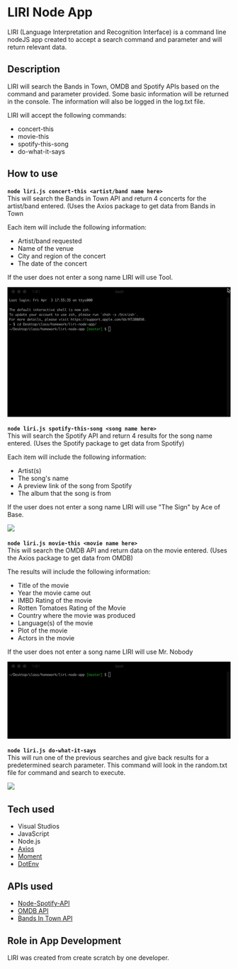 # LIRI Node App 

LIRI (Language Interpretation and Recognition Interface) is a command line nodeJS app created to accept a search command and parameter and will return relevant data.

## Description

LIRI will search the Bands in Town, OMDB and Spotify APIs based on the command and parameter provided. Some basic information will be returned in the console. The information will also be logged in the log.txt file.

LIRI will accept the following commands:
* concert-this
* movie-this
* spotify-this-song
* do-what-it-says

## How to use

**`node liri.js concert-this <artist/band name here>`**  
This will search the Bands in Town API and return 4 concerts for the artist/band entered. (Uses the Axios package to get data from Bands in Town

Each item will include the following information:
* Artist/band requested
* Name of the venue
* City and region of the concert
* The date of the concert

If the user does not enter a song name LIRI will use Tool.

![](gif/concert-this.gif)

**`node liri.js spotify-this-song <song name here>`**  
This will search the Spotify API and return 4 results for the song name entered. (Uses the Spotify package to get data from Spotify)

Each item will include the following information: 
* Artist(s)
* The song's name
* A preview link of the song from Spotify
* The album that the song is from

If the user does not enter a song name LIRI will use "The Sign" by Ace of Base.

![](gif/spotify-this-song-this.gif)

**`node liri.js movie-this <movie name here>`**  
This will search the OMDB API and return data on the movie entered. (Uses the Axios package to get data from OMDB)

The results will include the following information:
* Title of the movie
* Year the movie came out
* IMBD Rating of the movie
* Rotten Tomatoes Rating of the Movie
* Country where the movie was produced
* Language(s) of the movie
* Plot of the movie
* Actors in the movie

If the user does not enter a song name LIRI will use Mr. Nobody

![](gif/movie-this.gif)

**`node liri.js do-what-it-says`**  
This will run one of the previous searches and give back results for a predetermined search parameter. This command will look in the random.txt file for command and search to execute.

![](gif/do-what-it-says-this.gif)

## Tech used

-   Visual Studios
-   JavaScript
-   Node.js
-   [Axios](https://www.npmjs.com/package/axios)
-   [Moment](https://www.npmjs.com/package/moment)
-   [DotEnv](https://www.npmjs.com/package/dotenv)

## APIs used

-   [Node-Spotify-API](https://www.npmjs.com/package/node-spotify-api)
-   [OMDB API](http://www.omdbapi.com)
-   [Bands In Town API](http://www.artists.bandsintown.com/bandsintown-api)

## Role in App Development
LIRI was created from create scratch by one developer.
